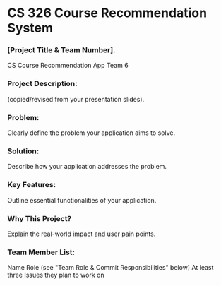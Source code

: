 # CS 326 Course Recommendation System

### [Project Title & Team Number].
CS Course Recommendation App
Team 6

### Project Description:
 (copied/revised from your presentation slides).
 
### Problem: 
Clearly define the problem your application aims to solve.

### Solution: 
Describe how your application addresses the problem.

### Key Features: 
Outline essential functionalities of your application.

### Why This Project? 
Explain the real-world impact and user pain points.

### Team Member List:
Name
Role (see "Team Role & Commit Responsibilities" below)
At least three Issues they plan to work on
